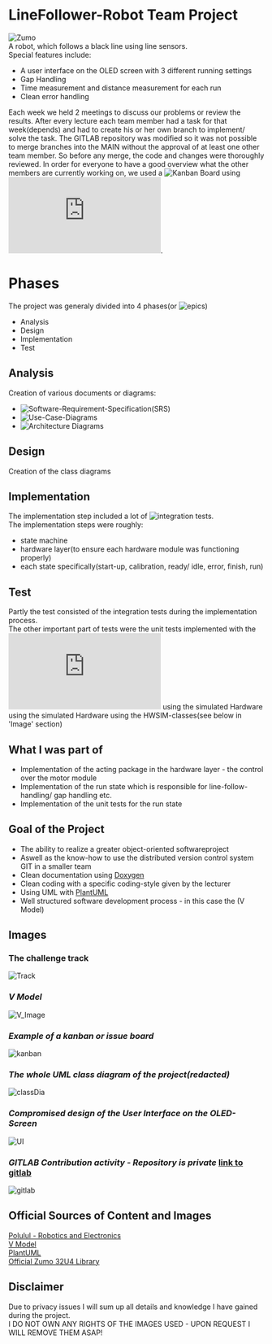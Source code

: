 
# LineFollower-Robot Team Project
![Zumo](./Images/Zumo.jpg)  
A robot, which follows a black line using line sensors.  
Special features include:
- A user interface on the OLED screen with 3 different running settings
- Gap Handling
- Time measurement and distance measurement for each run
- Clean error handling

Each week we held 2 meetings to discuss our problems or review the results. After every lecture each team member had a task for that week(depends) and had to create his or her own branch to implement/ solve the task. 
The GITLAB repository was modified so it was not possible to merge branches into the MAIN without the approval of at least one other team member. So before any merge, the code and changes were thoroughly reviewed. 
In order for everyone to have a good overview what the other members are currently working on, we used a ![Kanban Board](https://de.wikipedia.org/wiki/Kanban-Board) using ![Gitlab issue boards](https://docs.gitlab.com/ee/user/project/issue_board.html).  

# Phases
The project was generaly divided into 4 phases(or ![epics](https://docs.gitlab.com/ee/user/group/epics/))
- Analysis
- Design
- Implementation
- Test

## Analysis
Creation of various documents or diagrams:
- ![Software-Requirement-Specification(SRS)](https://www.perforce.com/blog/alm/how-write-software-requirements-specification-srs-document)
- ![Use-Case-Diagrams](https://www.ionos.de/digitalguide/websites/web-entwicklung/anwendungsfalldiagramm/)
- ![Architecture Diagrams](https://aws.amazon.com/de/what-is/architecture-diagramming/)

## Design
Creation of the class diagrams

## Implementation
The implementation step included a lot of ![integration tests](https://de.wikipedia.org/wiki/Integrationstest).  
The implementation steps were roughly:
- state machine
- hardware layer(to ensure each hardware module was functioning properly)
- each state specifically(start-up, calibration, ready/ idle, error, finish, run)

## Test
Partly the test consisted of the integration tests during the implementation process.  
The other important part of tests were the unit tests implemented with the ![Unity Test Framework](https://docs.unity3d.com/Packages/com.unity.test-framework@1.1/manual/index.html) using the simulated Hardware using the simulated Hardware using the HWSIM-classes(see below in 'Image' section)

## What I was part of
- Implementation of the acting package in the hardware layer - the control over the motor module
- Implementation of the run state which is responsible for line-follow-handling/ gap handling etc.
- Implementation of the unit tests for the run state

## Goal of the Project
- The ability to realize a greater object-oriented softwareproject
- Aswell as the know-how to use the distributed version control system GIT in a smaller team
- Clean documentation using [Doxygen](https://www.doxygen.nl/index.html)
- Clean coding with a specific coding-style given by the lecturer
- Using UML with [PlantUML](https://plantuml.com/de/)
- Well structured software development process - in this case the (V Model)

## Images

### The challenge track 
![Track](/Images/LineFollower.jpg)  

### *V Model* 
![V_Image](./Images/1_v-model.png)  

### *Example of a kanban or issue board*
![kanban](https://docs.gitlab.com/ee/user/project/img/issue_boards_core_v14_1.png)

### *The whole UML class diagram of the project(redacted)*  
![classDia](/Images/classDiagram.png)  

### *Compromised design of the User Interface on the OLED-Screen*
![UI](/Images/ui.png)

### *GITLAB Contribution activity - Repository is private* [link to gitlab](https://hs-ulm-ikt-gitlab.westeurope.cloudapp.azure.com/hduong)  
![gitlab](/Images/GitLab.jpg)


## Official Sources of Content and Images
[Polulul - Robotics and Electronics](https://www.pololu.com/docs/0J63/all)  
[V Model](https://builtin.com/software-engineering-perspectives/v-model)  
[PlantUML](https://plantuml.com/de/)  
[Official Zumo 32U4 Library](https://pololu.github.io/zumo-32u4-arduino-library/)

## Disclaimer

Due to privacy issues I will sum up all details and knowledge I have gained during the project.  
I DO NOT OWN ANY RIGHTS OF THE IMAGES USED - UPON REQUEST I WILL REMOVE THEM ASAP!
